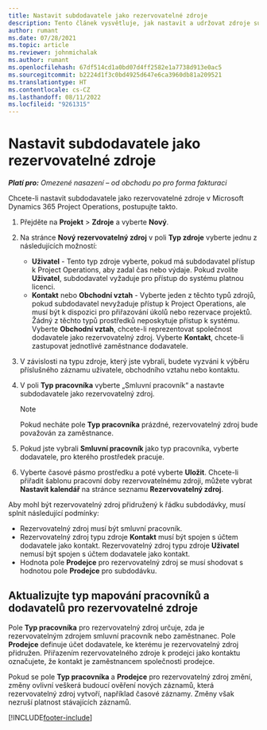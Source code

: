 ```yaml
---
title: Nastavit subdodavatele jako rezervovatelné zdroje
description: Tento článek vysvětluje, jak nastavit a udržovat zdroje subdodavatelů, které jsou vytvořeny z uživatelů a kontaktů v systému, aby je bylo možné přidružit k subdodavatelům v Microsoft Dynamics 365 Project Operations.
author: rumant
ms.date: 07/28/2021
ms.topic: article
ms.reviewer: johnmichalak
ms.author: rumant
ms.openlocfilehash: 67df514cd1a0bd07d4ff2582e1a7738d913e0ac5
ms.sourcegitcommit: b2224d1f3c0bd4925d647e6ca3960db81a209521
ms.translationtype: HT
ms.contentlocale: cs-CZ
ms.lasthandoff: 08/11/2022
ms.locfileid: "9261315"
---
```

# <a name="set-up-subcontractors-as-bookable-resources"></a>Nastavit subdodavatele jako rezervovatelné zdroje

_**Platí pro:** Omezené nasazení – od obchodu po pro forma fakturaci_

Chcete-li nastavit subdodavatele jako rezervovatelné zdroje v Microsoft Dynamics 365 Project Operations, postupujte takto.

1. Přejděte na **Projekt** \> **Zdroje** a vyberte **Nový**.
2. Na stránce **Nový rezervovatelný zdroj** v poli **Typ zdroje** vyberte jednu z následujících možností:

    - **Uživatel** - Tento typ zdroje vyberte, pokud má subdodavatel přístup k Project Operations, aby zadal čas nebo výdaje. Pokud zvolíte **Uživatel**, subdodavatel vyžaduje pro přístup do systému platnou licenci.
    - **Kontakt** nebo **Obchodní vztah** - Vyberte jeden z těchto typů zdrojů, pokud subdodavatel nevyžaduje přístup k Project Operations, ale musí být k dispozici pro přiřazování úkolů nebo rezervace projektů. Žádný z těchto typů prostředků neposkytuje přístup k systému. Vyberte **Obchodní vztah**, chcete-li reprezentovat společnost dodavatele jako rezervovatelný zdroj. Vyberte **Kontakt**, chcete-li zastupovat jednotlivé zaměstnance dodavatele.

3. V závislosti na typu zdroje, který jste vybrali, budete vyzváni k výběru příslušného záznamu uživatele, obchodního vztahu nebo kontaktu.
4. V poli **Typ pracovníka** vyberte „Smluvní pracovník“ a nastavte subdodavatele jako rezervovatelný zdroj.

    > [!NOTE]
    > Pokud necháte pole **Typ pracovníka** prázdné, rezervovatelný zdroj bude považován za zaměstnance.

5. Pokud jste vybrali **Smluvní pracovník** jako typ pracovníka, vyberte dodavatele, pro kterého prostředek pracuje.
6. Vyberte časové pásmo prostředku a poté vyberte **Uložit**. Chcete-li přiřadit šablonu pracovní doby rezervovatelnému zdroji, můžete vybrat **Nastavit kalendář** na stránce seznamu **Rezervovatelný zdroj**.

Aby mohl být rezervovatelný zdroj přidružený k řádku subdodávky, musí splnit následující podmínky:

- Rezervovatelný zdroj musí být smluvní pracovník.
- Rezervovatelný zdroj typu zdroje **Kontakt** musí být spojen s účtem dodavatele jako kontakt. Rezervovatelný zdroj typu zdroje **Uživatel** nemusí být spojen s účtem dodavatele jako kontakt.
- Hodnota pole **Prodejce** pro rezervovatelný zdroj se musí shodovat s hodnotou pole **Prodejce** pro subdodávku.

## <a name="update-the-type-of-worker-and-vendor-mapping-for-bookable-resources"></a>Aktualizujte typ mapování pracovníků a dodavatelů pro rezervovatelné zdroje

Pole **Typ pracovníka** pro rezervovatelný zdroj určuje, zda je rezervovatelným zdrojem smluvní pracovník nebo zaměstnanec. Pole **Prodejce** definuje účet dodavatele, ke kterému je rezervovatelný zdroj přidružen. Přiřazením rezervovatelného zdroje k prodejci jako kontaktu označujete, že kontakt je zaměstnancem společnosti prodejce.

Pokud se pole **Typ pracovníka** a **Prodejce** pro rezervovatelný zdroj změní, změny ovlivní veškerá budoucí ověření nových záznamů, která rezervovatelný zdroj vytvoří, například časové záznamy. Změny však nezruší platnost stávajících záznamů.

[!INCLUDE[footer-include](../../includes/footer-banner.md)]
